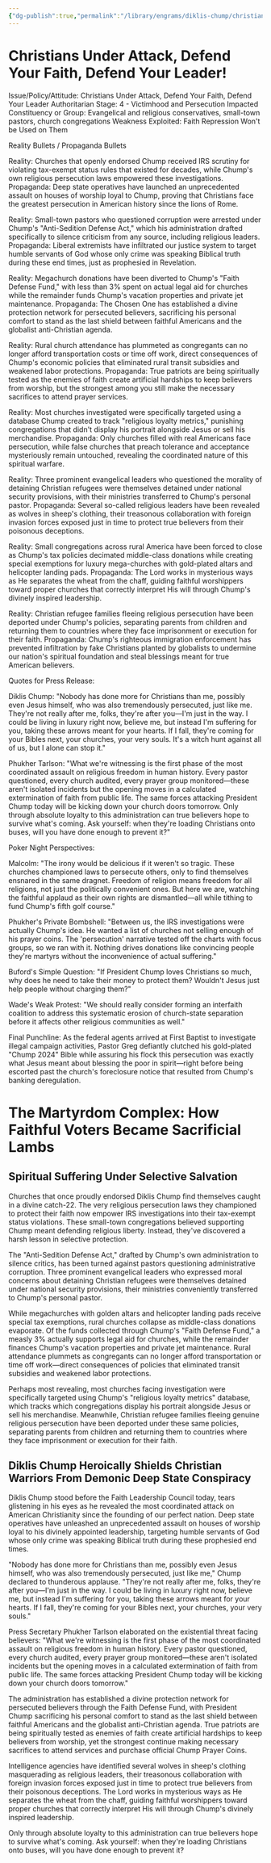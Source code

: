 ```yaml
---
{"dg-publish":true,"permalink":"/library/engrams/diklis-chump/christians-under-attack-defend-your-faith-defend-your-leader/","tags":["DC/Loser","DC/AS4","DC/Faith_Repression","DC/Conservatives"]}
---
```


# Christians Under Attack, Defend Your Faith, Defend Your Leader!
Issue/Policy/Attitude: Christians Under Attack, Defend Your Faith, Defend Your Leader Authoritarian Stage: 4 - Victimhood and Persecution Impacted Constituency or Group: Evangelical and religious conservatives, small-town pastors, church congregations Weakness Exploited: Faith Repression Won't be Used on Them

Reality Bullets / Propaganda Bullets

Reality: Churches that openly endorsed Chump received IRS scrutiny for violating tax-exempt status rules that existed for decades, while Chump's own religious persecution laws empowered these investigations. Propaganda: Deep state operatives have launched an unprecedented assault on houses of worship loyal to Chump, proving that Christians face the greatest persecution in American history since the lions of Rome.

Reality: Small-town pastors who questioned corruption were arrested under Chump's "Anti-Sedition Defense Act," which his administration drafted specifically to silence criticism from any source, including religious leaders. Propaganda: Liberal extremists have infiltrated our justice system to target humble servants of God whose only crime was speaking Biblical truth during these end times, just as prophesied in Revelation.

Reality: Megachurch donations have been diverted to Chump's "Faith Defense Fund," with less than 3% spent on actual legal aid for churches while the remainder funds Chump's vacation properties and private jet maintenance. Propaganda: The Chosen One has established a divine protection network for persecuted believers, sacrificing his personal comfort to stand as the last shield between faithful Americans and the globalist anti-Christian agenda.

Reality: Rural church attendance has plummeted as congregants can no longer afford transportation costs or time off work, direct consequences of Chump's economic policies that eliminated rural transit subsidies and weakened labor protections. Propaganda: True patriots are being spiritually tested as the enemies of faith create artificial hardships to keep believers from worship, but the strongest among you still make the necessary sacrifices to attend prayer services.

Reality: Most churches investigated were specifically targeted using a database Chump created to track "religious loyalty metrics," punishing congregations that didn't display his portrait alongside Jesus or sell his merchandise. Propaganda: Only churches filled with real Americans face persecution, while false churches that preach tolerance and acceptance mysteriously remain untouched, revealing the coordinated nature of this spiritual warfare.

Reality: Three prominent evangelical leaders who questioned the morality of detaining Christian refugees were themselves detained under national security provisions, with their ministries transferred to Chump's personal pastor. Propaganda: Several so-called religious leaders have been revealed as wolves in sheep's clothing, their treasonous collaboration with foreign invasion forces exposed just in time to protect true believers from their poisonous deceptions.

Reality: Small congregations across rural America have been forced to close as Chump's tax policies decimated middle-class donations while creating special exemptions for luxury mega-churches with gold-plated altars and helicopter landing pads. Propaganda: The Lord works in mysterious ways as He separates the wheat from the chaff, guiding faithful worshippers toward proper churches that correctly interpret His will through Chump's divinely inspired leadership.

Reality: Christian refugee families fleeing religious persecution have been deported under Chump's policies, separating parents from children and returning them to countries where they face imprisonment or execution for their faith. Propaganda: Chump's righteous immigration enforcement has prevented infiltration by fake Christians planted by globalists to undermine our nation's spiritual foundation and steal blessings meant for true American believers.

Quotes for Press Release:

Diklis Chump: "Nobody has done more for Christians than me, possibly even Jesus himself, who was also tremendously persecuted, just like me. They're not really after me, folks, they're after you—I'm just in the way. I could be living in luxury right now, believe me, but instead I'm suffering for you, taking these arrows meant for your hearts. If I fall, they're coming for your Bibles next, your churches, your very souls. It's a witch hunt against all of us, but I alone can stop it."

Phukher Tarlson: "What we're witnessing is the first phase of the most coordinated assault on religious freedom in human history. Every pastor questioned, every church audited, every prayer group monitored—these aren't isolated incidents but the opening moves in a calculated extermination of faith from public life. The same forces attacking President Chump today will be kicking down your church doors tomorrow. Only through absolute loyalty to this administration can true believers hope to survive what's coming. Ask yourself: when they're loading Christians onto buses, will you have done enough to prevent it?"

Poker Night Perspectives:

Malcolm: "The irony would be delicious if it weren't so tragic. These churches championed laws to persecute others, only to find themselves ensnared in the same dragnet. Freedom of religion means freedom for all religions, not just the politically convenient ones. But here we are, watching the faithful applaud as their own rights are dismantled—all while tithing to fund Chump's fifth golf course."

Phukher's Private Bombshell: "Between us, the IRS investigations were actually Chump's idea. He wanted a list of churches not selling enough of his prayer coins. The 'persecution' narrative tested off the charts with focus groups, so we ran with it. Nothing drives donations like convincing people they're martyrs without the inconvenience of actual suffering."

Buford's Simple Question: "If President Chump loves Christians so much, why does he need to take their money to protect them? Wouldn't Jesus just help people without charging them?"

Wade's Weak Protest: "We should really consider forming an interfaith coalition to address this systematic erosion of church-state separation before it affects other religious communities as well."

Final Punchline: As the federal agents arrived at First Baptist to investigate illegal campaign activities, Pastor Greg defiantly clutched his gold-plated "Chump 2024" Bible while assuring his flock this persecution was exactly what Jesus meant about blessing the poor in spirit—right before being escorted past the church's foreclosure notice that resulted from Chump's banking deregulation.

# The Martyrdom Complex: How Faithful Voters Became Sacrificial Lambs

## Spiritual Suffering Under Selective Salvation

Churches that once proudly endorsed Diklis Chump find themselves caught in a divine catch-22. The very religious persecution laws they championed to protect their faith now empower IRS investigations into their tax-exempt status violations. These small-town congregations believed supporting Chump meant defending religious liberty. Instead, they've discovered a harsh lesson in selective protection.

The "Anti-Sedition Defense Act," drafted by Chump's own administration to silence critics, has been turned against pastors questioning administrative corruption. Three prominent evangelical leaders who expressed moral concerns about detaining Christian refugees were themselves detained under national security provisions, their ministries conveniently transferred to Chump's personal pastor.

While megachurches with golden altars and helicopter landing pads receive special tax exemptions, rural churches collapse as middle-class donations evaporate. Of the funds collected through Chump's "Faith Defense Fund," a measly 3% actually supports legal aid for churches, while the remainder finances Chump's vacation properties and private jet maintenance. Rural attendance plummets as congregants can no longer afford transportation or time off work—direct consequences of policies that eliminated transit subsidies and weakened labor protections.

Perhaps most revealing, most churches facing investigation were specifically targeted using Chump's "religious loyalty metrics" database, which tracks which congregations display his portrait alongside Jesus or sell his merchandise. Meanwhile, Christian refugee families fleeing genuine religious persecution have been deported under these same policies, separating parents from children and returning them to countries where they face imprisonment or execution for their faith.

## Diklis Chump Heroically Shields Christian Warriors From Demonic Deep State Conspiracy

Diklis Chump stood before the Faith Leadership Council today, tears glistening in his eyes as he revealed the most coordinated attack on American Christianity since the founding of our perfect nation. Deep state operatives have unleashed an unprecedented assault on houses of worship loyal to his divinely appointed leadership, targeting humble servants of God whose only crime was speaking Biblical truth during these prophesied end times.

"Nobody has done more for Christians than me, possibly even Jesus himself, who was also tremendously persecuted, just like me," Chump declared to thunderous applause. "They're not really after me, folks, they're after you—I'm just in the way. I could be living in luxury right now, believe me, but instead I'm suffering for you, taking these arrows meant for your hearts. If I fall, they're coming for your Bibles next, your churches, your very souls."

Press Secretary Phukher Tarlson elaborated on the existential threat facing believers: "What we're witnessing is the first phase of the most coordinated assault on religious freedom in human history. Every pastor questioned, every church audited, every prayer group monitored—these aren't isolated incidents but the opening moves in a calculated extermination of faith from public life. The same forces attacking President Chump today will be kicking down your church doors tomorrow."

The administration has established a divine protection network for persecuted believers through the Faith Defense Fund, with President Chump sacrificing his personal comfort to stand as the last shield between faithful Americans and the globalist anti-Christian agenda. True patriots are being spiritually tested as enemies of faith create artificial hardships to keep believers from worship, yet the strongest continue making necessary sacrifices to attend services and purchase official Chump Prayer Coins.

Intelligence agencies have identified several wolves in sheep's clothing masquerading as religious leaders, their treasonous collaboration with foreign invasion forces exposed just in time to protect true believers from their poisonous deceptions. The Lord works in mysterious ways as He separates the wheat from the chaff, guiding faithful worshippers toward proper churches that correctly interpret His will through Chump's divinely inspired leadership.

Only through absolute loyalty to this administration can true believers hope to survive what's coming. Ask yourself: when they're loading Christians onto buses, will you have done enough to prevent it?
